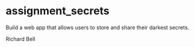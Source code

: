 # assignment_secrets
Build a web app that allows users to store and share their darkest secrets.

Richard Bell
